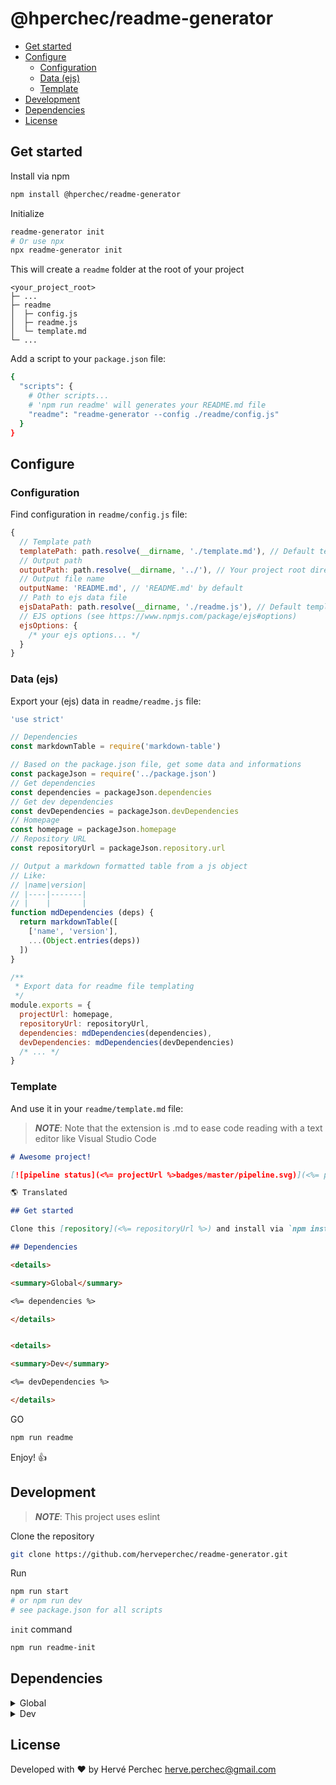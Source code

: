 

<h1>@hperchec/readme-generator</h1>

- [Get started](#get-started)
- [Configure](#configure)
  - [Configuration](#configuration)
  - [Data (ejs)](#data-ejs)
  - [Template](#template)
- [Development](#development)
- [Dependencies](#dependencies)
- [License](#license)

## Get started

Install via npm

``` bash
npm install @hperchec/readme-generator
```

Initialize

``` bash
readme-generator init
# Or use npx
npx readme-generator init
```

This will create a `readme` folder at the root of your project

```
<your_project_root>
├─ ...
├─ readme
│  ├─ config.js
│  ├─ readme.js
│  └─ template.md
└─ ...
```

Add a script to your `package.json` file:

```bash
{
  "scripts": {
    # Other scripts...
    # 'npm run readme' will generates your README.md file
    "readme": "readme-generator --config ./readme/config.js"
  }
}
```

## Configure

### Configuration

Find configuration in `readme/config.js` file:

```javascript
{
  // Template path
  templatePath: path.resolve(__dirname, './template.md'), // Default template file
  // Output path
  outputPath: path.resolve(__dirname, '../'), // Your project root directory by default
  // Output file name
  outputName: 'README.md', // 'README.md' by default
  // Path to ejs data file
  ejsDataPath: path.resolve(__dirname, './readme.js'), // Default template ejs data file
  // EJS options (see https://www.npmjs.com/package/ejs#options)
  ejsOptions: {
    /* your ejs options... */
  }
}
```

### Data (ejs)

Export your (ejs) data in `readme/readme.js` file:

```javascript
'use strict'

// Dependencies
const markdownTable = require('markdown-table')

// Based on the package.json file, get some data and informations
const packageJson = require('../package.json')
// Get dependencies
const dependencies = packageJson.dependencies
// Get dev dependencies
const devDependencies = packageJson.devDependencies
// Homepage
const homepage = packageJson.homepage
// Repository URL
const repositoryUrl = packageJson.repository.url

// Output a markdown formatted table from a js object
// Like:
// |name|version|
// |----|-------|
// |    |       |
function mdDependencies (deps) {
  return markdownTable([
    ['name', 'version'],
    ...(Object.entries(deps))
  ])
}

/**
 * Export data for readme file templating
 */
module.exports = {
  projectUrl: homepage,
  repositoryUrl: repositoryUrl,
  dependencies: mdDependencies(dependencies),
  devDependencies: mdDependencies(devDependencies)
  /* ... */
}

```

### Template

And use it in your `readme/template.md` file:

> ***NOTE***: Note that the extension is .md to ease code reading with a text editor like Visual Studio Code

```markdown
# Awesome project!

[![pipeline status](<%= projectUrl %>badges/master/pipeline.svg)](<%= projectUrl %>commits/master)

🌎 Translated

## Get started

Clone this [repository](<%= repositoryUrl %>) and install via `npm install`

## Dependencies

<details>

<summary>Global</summary>

<%= dependencies %>

</details>


<details>

<summary>Dev</summary>

<%= devDependencies %>

</details>

```

GO

```bash
npm run readme
```

Enjoy! 👍

## Development

> ***NOTE***: This project uses eslint

Clone the repository

```bash
git clone https://github.com/herveperchec/readme-generator.git
```

Run

```bash
npm run start
# or npm run dev
# see package.json for all scripts
```

`init` command

```bash
npm run readme-init
```

## Dependencies

<details>

<summary>Global</summary>

| name         | version |
| ------------ | ------- |
| colors       | ^1.4.0  |
| ejs          | ^3.0.1  |
| lodash.merge | ^4.6.2  |
| yargonaut    | ^1.1.4  |
| yargs        | ^15.0.2 |

</details>


<details>

<summary>Dev</summary>

| name                   | version |
| ---------------------- | ------- |
| ascii-tree             | ^0.3.0  |
| cross-env              | ^6.0.3  |
| eslint                 | ^6.7.2  |
| eslint-config-standard | ^14.1.0 |
| eslint-plugin-import   | ^2.18.2 |
| eslint-plugin-node     | ^10.0.0 |
| eslint-plugin-promise  | ^4.2.1  |
| eslint-plugin-standard | ^4.0.1  |
| markdown-table         | ^1.1.3  |

</details>

## License

Developed with ❤ by Hervé Perchec <herve.perchec@gmail.com>
